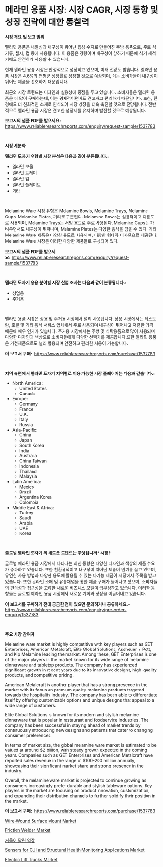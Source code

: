 <p><h1>메라민 용품 시장: 시장 CAGR, 시장 동향 및 성장 전략에 대한 통찰력</h1></p><p><strong>시장 개요 및 보고 범위</strong></p>
<p><p>멜라민 용품은 내열성과 내구성이 뛰어난 합성 수지로 만들어진 주방 용품으로, 주로 식기류, 접시, 컵 등에 사용됩니다. 이 용품은 경량이며 내구성이 강하기 때문에 식기 세척기에도 안전하게 사용할 수 있습니다.</p><p>현재 멜라민 용품 시장은 안정적으로 성장하고 있으며, 미래 전망도 밝습니다. 멜라민 용품 시장은 4.6%의 연평균 성장률로 성장할 것으로 예상되며, 이는 소비자들이 내구성이 뛰어난 제품을 선호하기 때문입니다.</p><p>최근의 시장 트렌드는 디자인과 실용성에 중점을 두고 있습니다. 소비자들은 멜라민 용품을 더 많이 구매하는데, 이는 경제적이면서도 견고하고 편리하기 때문입니다. 또한, 환경에도 더 친화적인 소재로 인식되어 시장 성장을 더욱 촉진할 것으로 전망됩니다. 전반적으로 멜라민 용품 시장은 견고한 성장세를 유지하며 발전할 것으로 예상됩니다.</p></p>
<p><strong>보고서의 샘플 PDF를 받으세요:</strong> <a href="https://www.reliableresearchreports.com/enquiry/request-sample/1537783">https://www.reliableresearchreports.com/enquiry/request-sample/1537783</a></p>
<p>&nbsp;</p>
<p><strong>시장 세분화</strong></p>
<p><strong>멜라민 도자기 유형별 시장 분석은 다음과 같이 분류됩니다.:</strong></p>
<p><ul><li>멜라민 보울</li><li>멜라민 트레이</li><li>멜라민 컵</li><li>멜라민 플레이트</li><li>기타</li></ul></p>
<p>&nbsp;</p>
<p><p>Melamine Ware 시장 유형은 Melamine Bowls, Melamine Trays, Melamine Cups, Melamine Plates, 기타로 구분된다. Melamine Bowls는 실용적이고 다용도로 사용되며, Melamine Trays는 서빙 용도로 주로 사용된다. Melamine Cups는 가벼우면서도 내구성이 뛰어나며, Melamine Plates는 다양한 음식을 담을 수 있다. 기타 Melamine Ware 제품은 다양한 용도로 사용되며, 다양한 형태와 디자인으로 제공된다. Melamine Ware 시장은 이러한 다양한 제품들로 구성되어 있다.</p></p>
<p><strong>보고서의 샘플 PDF를 받으세요:</strong>&nbsp;<a href="https://www.reliableresearchreports.com/enquiry/request-sample/1537783">https://www.reliableresearchreports.com/enquiry/request-sample/1537783</a></p>
<p>&nbsp;</p>
<p><strong> 멜라민 도자기 응용 분야별 시장 산업 조사는 다음과 같이 분류됩니다.:</strong></p>
<p><ul><li>상업용</li><li>주거용</li></ul></p>
<p>&nbsp;</p>
<p><p>멜라민 용품 시장은 상용 및 주거용 시장에서 널리 사용됩니다. 상용 시장에서는 레스토랑, 호텔 및 기타 음식 서비스 업체에서 주로 사용되며 내구성이 뛰어나고 저렴한 가격 때문에 매우 인기가 있습니다. 주거용 시장에서는 주방 및 식탁용품으로 많이 사용되며 다양한 디자인과 색상으로 소비자들에게 다양한 선택지를 제공합니다.또한 멜라민 용품은 가전제품으로도 널리 활용되며 안전하고 편리한 사용이 가능합니다.</p></p>
<p><strong>이 보고서 구매:</strong>&nbsp; <a href="https://www.reliableresearchreports.com/purchase/1537783">https://www.reliableresearchreports.com/purchase/1537783</a></p>
<p>&nbsp;</p>
<p><strong>지역 측면에서 멜라민 도자기 지역별로 이용 가능한 시장 플레이어는 다음과 같습니다.:</strong></p>
<p><ul>
    <li>
        North America:
        <ul>
            <li>United States</li>
            <li>Canada</li>
        </ul>
    </li>
    <li>
        Europe:
        <ul>
            <li>Germany</li>
            <li>France</li>
            <li>U.K.</li>
            <li>Italy</li>
            <li>Russia</li>
        </ul>
    </li>
    <li>
        Asia-Pacific:
        <ul>
            <li>China</li>
            <li>Japan</li>
            <li>South Korea</li>
            <li>India</li>
            <li>Australia</li>
            <li>China Taiwan</li>
            <li>Indonesia</li>
            <li>Thailand</li>
            <li>Malaysia</li>
        </ul>
    </li>
    <li>
        Latin America:
        <ul>
            <li>Mexico</li>
            <li>Brazil</li>
            <li>Argentina Korea</li>
            <li>Colombia</li>
        </ul>
    </li>
    <li>
        Middle East & Africa:
        <ul>
            <li>Turkey</li>
            <li>Saudi</li>
            <li>Arabia</li>
            <li>UAE</li>
            <li>Korea</li>
        </ul>
    </li>
    </ul></p>
<p>&nbsp;</p>
<p><strong>글로벌 멜라민 도자기 의 새로운 트렌드는 무엇입니까? 시장?</strong></p>
<p><p>글로벌 메라민 용품 시장에서 나타나는 최신 동향은 다양한 디자인과 색상의 제품 수요가 증가하고 있습니다. 또한 친환경적이고 내구성이 뛰어난 제품이 인기를 끌고 있으며, 유연한 사용 방법과 다양한 용도에 활용될 수 있는 다기능 제품이 시장에서 주목을 받고 있습니다. 또한 온라인 소매 및 유통채널을 통한 제품 구매가 늘어나고 있으며, 소비자들의 편의성과 접근성을 고려한 새로운 비즈니스 모델이 급부상하고 있습니다. 이러한 동향들은 글로벌 메라민 용품 시장에서 새로운 기회와 성장을 이끌어내고 있습니다.</p></p>
<p><strong>이 보고서를 구매하기 전에 궁금한 점이 있으면 문의하거나 공유하세요.</strong>- <a href="https://www.reliableresearchreports.com/enquiry/pre-order-enquiry/1537783">https://www.reliableresearchreports.com/enquiry/pre-order-enquiry/1537783</a></p>
<p>&nbsp;</p>
<p><strong>주요 시장 참여자</strong></p>
<p><p>Melamine ware market is highly competitive with key players such as GET Enterprises, American Metalcraft, Elite Global Solutions, Assheuer + Pott, and Kip Melamine leading the market. Among these, GET Enterprises is one of the major players in the market known for its wide range of melamine dinnerware and tabletop products. The company has experienced significant growth in recent years due to its innovative designs, high-quality products, and competitive pricing.</p><p>American Metalcraft is another player that has a strong presence in the market with its focus on premium quality melamine products targeted towards the hospitality industry. The company has been able to differentiate itself by offering customizable options and unique designs that appeal to a wide range of customers.</p><p>Elite Global Solutions is known for its modern and stylish melamine dinnerware that is popular in restaurant and foodservice industries. The company has been successful in staying ahead of market trends by continuously introducing new designs and patterns that cater to changing consumer preferences.</p><p>In terms of market size, the global melamine ware market is estimated to be valued at around $2 billion, with steady growth expected in the coming years. Companies such as GET Enterprises and American Metalcraft have reported sales revenue in the range of $100-200 million annually, showcasing their significant market share and strong presence in the industry.</p><p>Overall, the melamine ware market is projected to continue growing as consumers increasingly prefer durable and stylish tableware options. Key players in the market are focusing on product innovation, customization, and expanding their distribution channels to further solidify their position in the market.</p></p>
<p><strong>이 보고서 구매:</strong>&nbsp;&nbsp;<a href="https://www.reliableresearchreports.com/purchase/1537783">https://www.reliableresearchreports.com/purchase/1537783</a></p>
<p><p><a href="https://view.publitas.com/reportprime-1/wire-wound-surface-mount-market-challenges-opportunities-and-growth-drivers-and-major-market-players-forecasted-for-period-from-2023-2030/">Wire-Wound Surface Mount Market</a></p><p><a href="https://issuu.com/reportprime-2/docs/friction-welder-market-size-2030.pptx">Friction Welder Market</a></p><p><a href="https://github.com/vs019sa3m8x/Market-Research-Report-List-1/blob/main/4531467187485.md">거울이 달린 약장</a></p><p><a href="https://view.publitas.com/reportprime-1/sensors-for-cui-and-structural-health-monitoring-applications-market-size-growing-and-forecasted-for-period-from-2024-2031-and-provides-complete-market-analysis-of-this-market/">Sensors for CUI and Structural Health Monitoring Applications Market</a></p><p><a href="https://github.com/gulaimolin/Market-Research-Report-List-3/blob/main/electric-lift-trucks-market.md">Electric Lift Trucks Market</a></p></p>
